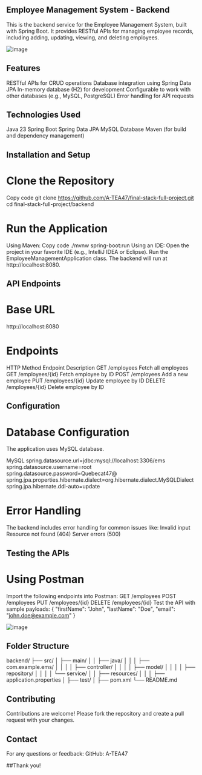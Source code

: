 ## Employee Management System - Backend
This is the backend service for the Employee Management System, built with Spring Boot. It provides RESTful APIs for managing employee records, including adding, updating, viewing, and deleting employees.

![image](https://github.com/user-attachments/assets/76bcd138-d867-40b2-adea-d9677a59f3fc)

## Features
RESTful APIs for CRUD operations
Database integration using Spring Data JPA
In-memory database (H2) for development
Configurable to work with other databases (e.g., MySQL, PostgreSQL)
Error handling for API requests

## Technologies Used
Java 23
Spring Boot
Spring Data JPA
MySQL Database
Maven (for build and dependency management)

## Installation and Setup
# Clone the Repository
Copy code
git clone https://github.com/A-TEA47/final-stack-full-project.git
cd final-stack-full-project/backend
# Run the Application
Using Maven:
Copy code
./mvnw spring-boot:run
Using an IDE:
Open the project in your favorite IDE (e.g., IntelliJ IDEA or Eclipse).
Run the EmployeeManagementApplication class.
The backend will run at http://localhost:8080.

## API Endpoints
# Base URL
http://localhost:8080

# Endpoints
HTTP Method	Endpoint	Description
GET	/employees	Fetch all employees
GET	/employees/{id}	Fetch employee by ID
POST	/employees	Add a new employee
PUT	/employees/{id}	Update employee by ID
DELETE	/employees/{id}	Delete employee by ID

## Configuration
# Database Configuration
The application uses MySQL database.

MySQL
spring.datasource.url=jdbc:mysql://localhost:3306/ems
spring.datasource.username=root
spring.datasource.password=Quebecat47@
spring.jpa.properties.hibernate.dialect=org.hibernate.dialect.MySQLDialect
spring.jpa.hibernate.ddl-auto=update

# Error Handling
The backend includes error handling for common issues like:
Invalid input
Resource not found (404)
Server errors (500)

## Testing the APIs
# Using Postman
Import the following endpoints into Postman:
GET /employees
POST /employees
PUT /employees/{id}
DELETE /employees/{id}
Test the API with sample payloads:
{
    "firstName": "John",
    "lastName": "Doe",
    "email": "john.doe@example.com"
}

![image](https://github.com/user-attachments/assets/350d4fa4-96cc-482b-93a6-f8fa1aa2c4f7)


## Folder Structure

backend/
├── src/
│   ├── main/
│   │   ├── java/
│   │   │   ├── com.example.ems/
│   │   │   │   ├── controller/
│   │   │   │   ├── model/
│   │   │   │   ├── repository/
│   │   │   │   └── service/
│   │   ├── resources/
│   │   │   ├── application.properties
│   ├── test/
│   ├── pom.xml
└── README.md

## Contributing
Contributions are welcome! Please fork the repository and create a pull request with your changes.

## Contact
For any questions or feedback:
GitHub: A-TEA47

##Thank you!
